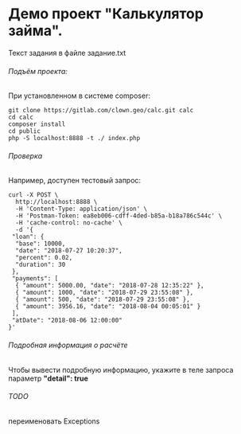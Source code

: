 # Демо проект "Калькулятор займа".

Текст задания в файле задание.txt

###### Подъём проекта:
При установленном в системе composer:
```
git clone https://gitlab.com/clown.geo/calc.git calc 
cd calc 
composer install 
cd public 
php -S localhost:8888 -t ./ index.php
```

###### Проверка

Например, доступен тестовый запрос:

```
curl -X POST \
  http://localhost:8888 \
  -H 'Content-Type: application/json' \
  -H 'Postman-Token: ea8eb006-cdff-4ded-b85a-b18a786c544c' \
  -H 'cache-control: no-cache' \
  -d '{
 "loan": {
  "base": 10000,
  "date": "2018-07-27 10:20:37",
  "percent": 0.02,
  "duration": 30
 },
 "payments": [
  { "amount": 5000.00, "date": "2018-07-28 12:35:22" },
  { "amount": 1000, "date": "2018-07-29 23:55:08" },
  { "amount": 500, "date": "2018-07-29 23:55:08" },
  { "amount": 3956.16, "date": "2018-08-04 00:05:01" }
 ],
 "atDate": "2018-08-06 12:00:00"
}'
```

###### Подробная информация о расчёте

Чтобы вывести подробную информацию, 
укажите в теле запроса параметр **"detail": true** 


###### TODO
переименовать Exceptions
